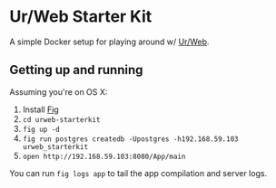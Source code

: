 # Ur/Web Starter Kit

A simple Docker setup for playing around w/ [Ur/Web](http://www.impredicative.com/ur/).

## Getting up and running

Assuming you're on OS X:

1. Install [Fig](http://www.fig.sh/install.html)
2. `cd urweb-starterkit`
3. `fig up -d`
4. `fig run postgres createdb -Upostgres -h192.168.59.103 urweb_starterkit`
5. `open http://192.168.59.103:8080/App/main`

You can run `fig logs app` to tail the app compilation and server logs.
